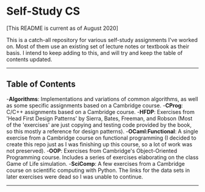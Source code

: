 
# Self-Study CS

[This README is current as of August 2020]

This is a catch-all repository for various self-study assignments I've worked on. Most of them use an existing set of lecture notes or textbook as their basis. I intend to keep adding to this, and will try and keep the table of contents updated.

---

## Table of Contents

-**Algorithms**: Implementations and variations of common algorithms, as well as some specific assignments based on a Cambridge course.
-**CProg**: C/C++ assignments based on a Cambridge course.
-**HFDP**: Exercises from 'Head First Design Patterns' by Sierra, Bates, Freeman, and Robson (Most of the 'exercises' are just copying and testing code provided by the book, so this mostly a reference for design patterns).
-**OCaml:Functional**: A single exercise from a Cambridge course on functional programming (I decided to create this repo just as I was finishing up this course, so a lot of work was not preserved).
-**OOP**: Exercises from Cambridge's Object-Oriented Programming course. Includes a series of exercises elaborating on the class Game of Life simulation.
-**SciComp**: A few exercises from a Cambridge course on scientific computing with Python. The links for the data sets in later exercises were dead so I was unable to continue.

--- 
